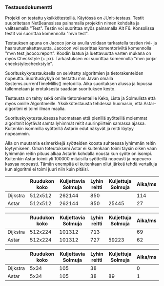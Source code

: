 ### Testausdokumentti

Projekti on testattu yksikkötesteillä. Käytössä on JUnit-testaus. Testit suuoritetaan NetBeanssissa painamalla projektin nimen kohdalta ja valitsemalla "Test". Testin voi suorittaa myös painamalla Alt F6. Konsolissa testit voi suorittaa komennolla "mvn test".

Testauksen apuna on Jacoco jonka avulla voidaan tarkastella testien rivi- ja haarautumakattavuutta. Jacocon voi suorittaa komentoriviltä komennolla "mvn test jacoco:report". Koodin laatua ja luettavuutta varten mukana on myös Checkstyle (+ jxr). Tarkastuksen voi suorittaa komennolla "mvn jxr:jxr checkstyle:checkstyle".

Suorituskykytestauksella on selvitetty algoritmien ja tietorakenteiden nopeutta. Suorituskykyä on testattu mm Javan omalla Systems.currentTimeMillis() metodilla. Aika suorituksen alussa ja lopussa tallennetaan ja erotuksesta saadaan suorituksen kesto.

Testausta on tehty sekä omille tietorakenteille Keko, Lista ja Solmulista että myös omille Algoritmeille. Yksikkötestausta tehdessä huomasin, että Astar-algoritmi ei toimi ilman maalia. 

Suorituskykytestauksessa huomataan että pienillä syötteillä molemmat algoritmit löytävät samta lyhimmät reitit suurinpiirtein samassa ajassa. Kuitenkin isommilla syötteillä Astarin edut näkyvät ja reitti löytyy nopeammin. 


Alla on muutamia esimerkkejä syötteiden koosta suhteessa lyhimmän reitin löytymiseen. Oman toteutukseni Astar ei kuitenkaan toimi täysin oiken vaan lyhimmän reitin pituus alkaa Astarin kohdalla nousta kun syöte on isompi. Kuitenkin Astar toimii yli 100000 mitaisilla syötteillä nopeasti ja nopeuero kasvaa nopeasti. Tämän enempää ei kuitenkaan ollut järkeä tehdä vertailuja kun algoritmi ei toimi juuri niin kuin pitäisi.

|      | Ruudukon koko | Kuljettavia Solmuja | Lyhin reitti| Kuljettuja Solmuja| Aika/ms
|---|---|----|---|---|---|
|Dijkstra|512x512|262144|850||114|
|Astar|512x512|262144|850|25445|27|


|      | Ruudukon koko | Kuljettavia Solmuja | Lyhin reitti| Kuljettuja Solmuja| Aika/ms
|---|---|----|---|---|---|
|Dijkstra|512x224|101312|713||69|
|Astar|512x224|101312|727|59223|62|

|      | Ruudukon koko | Kuljettavia Solmuja | Lyhin reitti| Kuljettuja Solmuja| Aika/ms
|---|---|----|---|---|---|
|Dijkstra|5x34|105|38||0|
|Astar|5x34|105|38|89|1|











